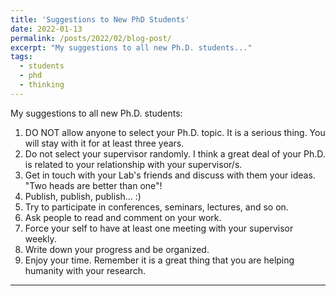 ```yaml
---
title: 'Suggestions to New PhD Students'
date: 2022-01-13
permalink: /posts/2022/02/blog-post/
excerpt: "My suggestions to all new Ph.D. students..."
tags:
  - students
  - phd
  - thinking
---
```

My suggestions to all new Ph.D. students:
1) DO NOT allow anyone to select your Ph.D. topic. It is a serious thing. You will stay with it for at least three years.
2) Do not select your supervisor randomly. I think a great deal of your Ph.D. is related to your relationship with your supervisor/s.
3) Get in touch with your Lab's friends and discuss with them your ideas. "Two heads are better than one"!
4) Publish, publish, publish... :)
5) Try to participate in conferences, seminars, lectures, and so on.
6) Ask people to read and comment on your work.
7) Force your self to have at least one meeting with your supervisor weekly.
8) Write down your progress and be organized.
9) Enjoy your time. Remember it is a great thing that you are helping humanity with your research.
------
